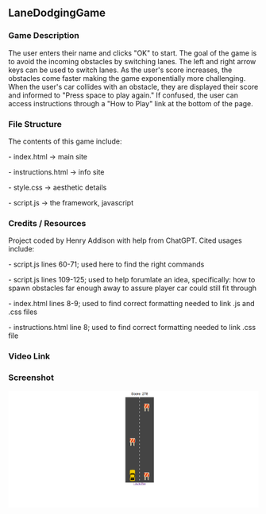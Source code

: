 ## LaneDodgingGame
### Game Description 
<p> The user enters their name and clicks "OK" to start. The goal of the game is to avoid the incoming obstacles by switching lanes. The left and right arrow keys can be used to switch lanes. As the user's score increases, the obstacles come faster making the game exponentially more challenging. When the user's car collides with an obstacle, they are displayed their score and informed to "Press space to play again." If confused, the user can access instructions through a "How to Play" link at the bottom of the page. </p>

### File Structure
<p> The contents of this game include: </p>
<p>- index.html → main site </p>  
<p>- instructions.html → info site </p>
<p>- style.css → aesthetic details </p>  
<p>- script.js → the framework, javascript </p>    


### Credits / Resources
<p> Project coded by Henry Addison with help from ChatGPT. Cited usages include: </p>
<p>- script.js lines 60-71; used here to find the right commands </p>
<p>- script.js lines 109-125; used to help forumlate an idea, specifically: how to spawn obstacles far enough away to assure player car could still fit through </p>
<p>- index.html lines 8-9; used to find correct formatting needed to link .js and .css files </p>
<p>- instructions.html line 8; used to find correct formatting needed to link .css file </p>


### Video Link


### Screenshot
![Game Screenshot](screenshot.png)
